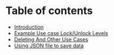 # Table of contents

* [Introduction](README.md)
* [Example Use case Lock/Unlock Levels](Chap02-Use\_Cases.md)
* [Deleting And Other Use Cases](Chap03-Deleting\_And\_Other\_Cases.md)
* [Using JSON file to save data](Chap04-Using\_JSON.md)
